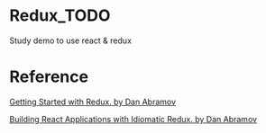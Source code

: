 # Redux_TODO
Study demo to use react &amp; redux
# Reference
[Getting Started with Redux. by Dan Abramov](https://egghead.io/courses/getting-started-with-redux)

[Building React Applications with Idiomatic Redux. by Dan Abramov](https://egghead.io/courses/building-react-applications-with-idiomatic-redux)
